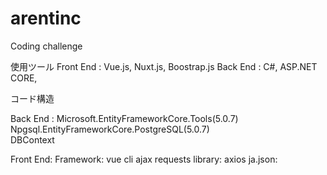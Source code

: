 # arentinc
Coding challenge

使用ツール
Front End : Vue.js, Nuxt.js, Boostrap.js
Back End : C#, ASP.NET CORE, 

コード構造

Back End :
   Microsoft.EntityFrameworkCore.Tools(5.0.7)
   Npgsql.EntityFrameworkCore.PostgreSQL(5.0.7)   
   DBContext

Front End:
    Framework: vue cli
	ajax requests library: axios
	ja.json: 

